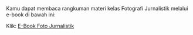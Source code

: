 Kamu dapat membaca rangkuman materi kelas Fotografi Jurnalistik melalui e-book di bawah ini:

Klik: [E-Book Foto Jurnalistik](https://tempoinstitute.com/pdfviewer?url=aHR0cHM6Ly90ZW1wb2luc3RpdHV0ZS5zMy1hcC1zb3V0aGVhc3QtMS5hbWF6b25hd3MuY29tL3VwbG9hZHMvaW1hZ2VzL2dlbmVyYWwvMjAyMi8wNy9FLUJvb2sgRm90byBKdXJuYWxpc3Rpay5wcHR4X2NvbXByZXNzZWQucGRm)
